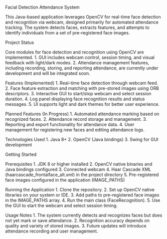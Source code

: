 Facial Detection Attendance System

This Java-based application leverages OpenCV for real-time face detection and recognition via webcam, designed primarily for automated attendance tracking. The system detects faces, extracts features, and attempts to identify individuals from a set of pre-registered face images.

Project Status

Core modules for face detection and recognition using OpenCV are implemented.
    1. GUI includes webcam control, session timing, and visual feedback with light/dark modes.
    2. Attendance management features, including recording, storing, and reporting attendance, are currently under development and will be integrated soon.

Features (Implemented)
    1. Real-time face detection through webcam feed.
    2. Face feature extraction and matching with pre-stored images using ORB descriptors.
    3. Interactive GUI to start/stop webcam and select session duration.
    4. Log panel displaying face recognition results and status messages.
    5. UI supports light and dark themes for better user experience.

Planned Features (In Progress)
    1. Automated attendance marking based on recognized faces.
    2. Attendance record storage and management.
    3. Reporting and export functionality for attendance data.
    4. User management for registering new faces and editing attendance logs.

Technologies Used
    1. Java 8+
    2. OpenCV (Java bindings)
    3. Swing for GUI development

Getting Started

Prerequisites
    1. JDK 8 or higher installed
    2. OpenCV native binaries and Java bindings configured
    3. Connected webcam
    4. Haar Cascade XML (haarcascade_frontalface_alt.xml) in the project directory
    5. Pre-registered face images configured in the application (IMAGE_PATHS)

Running the Application
    1. Clone the repository.
    2. Set up OpenCV native libraries on your system or IDE.
    3. Add paths to pre-registered face images in the IMAGE_PATHS array.
    4. Run the main class (FaceRecognition).
    5. Use the GUI to start the webcam and select session timing.

Usage Notes
    1. The system currently detects and recognizes faces but does not yet mark or save attendance.
    2. Recognition accuracy depends on quality and variety of stored images.
    3. Future updates will introduce attendance recording and user management.
